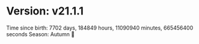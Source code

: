 # Version: v21.1.1
Time since birth: 7702 days, 184849 hours, 11090940 minutes, 665456400 seconds
Season: Autumn 🍁
